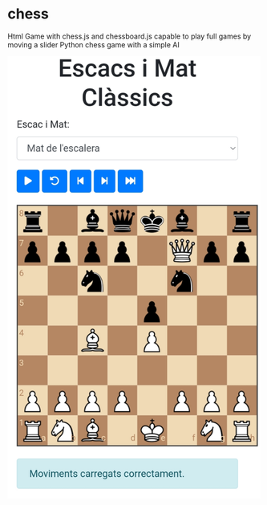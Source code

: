 # chess
Html Game with chess.js and chessboard.js capable to play full games by moving a slider
Python chess game with a simple AI

![Tauler d'escacs](https://github.com/drfperez/chess/raw/main/chess.jpg)

